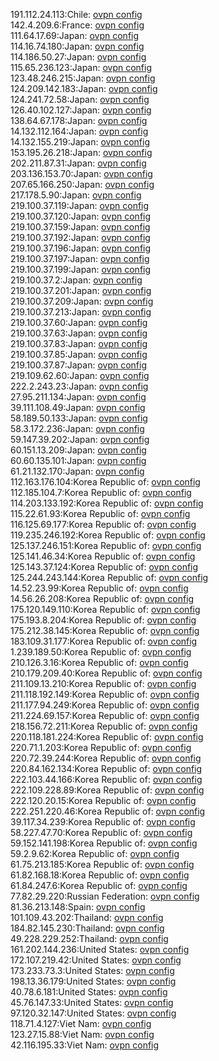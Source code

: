 191.112.24.113:Chile: [ovpn config](vpn/191_112_24_113.ovpn)  
142.4.209.6:France: [ovpn config](vpn/142_4_209_6.ovpn)  
111.64.17.69:Japan: [ovpn config](vpn/111_64_17_69.ovpn)  
114.16.74.180:Japan: [ovpn config](vpn/114_16_74_180.ovpn)  
114.186.50.27:Japan: [ovpn config](vpn/114_186_50_27.ovpn)  
115.65.236.123:Japan: [ovpn config](vpn/115_65_236_123.ovpn)  
123.48.246.215:Japan: [ovpn config](vpn/123_48_246_215.ovpn)  
124.209.142.183:Japan: [ovpn config](vpn/124_209_142_183.ovpn)  
124.241.72.58:Japan: [ovpn config](vpn/124_241_72_58.ovpn)  
126.40.102.127:Japan: [ovpn config](vpn/126_40_102_127.ovpn)  
138.64.67.178:Japan: [ovpn config](vpn/138_64_67_178.ovpn)  
14.132.112.164:Japan: [ovpn config](vpn/14_132_112_164.ovpn)  
14.132.155.219:Japan: [ovpn config](vpn/14_132_155_219.ovpn)  
153.195.26.218:Japan: [ovpn config](vpn/153_195_26_218.ovpn)  
202.211.87.31:Japan: [ovpn config](vpn/202_211_87_31.ovpn)  
203.136.153.70:Japan: [ovpn config](vpn/203_136_153_70.ovpn)  
207.65.166.250:Japan: [ovpn config](vpn/207_65_166_250.ovpn)  
217.178.5.90:Japan: [ovpn config](vpn/217_178_5_90.ovpn)  
219.100.37.119:Japan: [ovpn config](vpn/219_100_37_119.ovpn)  
219.100.37.120:Japan: [ovpn config](vpn/219_100_37_120.ovpn)  
219.100.37.159:Japan: [ovpn config](vpn/219_100_37_159.ovpn)  
219.100.37.192:Japan: [ovpn config](vpn/219_100_37_192.ovpn)  
219.100.37.196:Japan: [ovpn config](vpn/219_100_37_196.ovpn)  
219.100.37.197:Japan: [ovpn config](vpn/219_100_37_197.ovpn)  
219.100.37.199:Japan: [ovpn config](vpn/219_100_37_199.ovpn)  
219.100.37.2:Japan: [ovpn config](vpn/219_100_37_2.ovpn)  
219.100.37.201:Japan: [ovpn config](vpn/219_100_37_201.ovpn)  
219.100.37.209:Japan: [ovpn config](vpn/219_100_37_209.ovpn)  
219.100.37.213:Japan: [ovpn config](vpn/219_100_37_213.ovpn)  
219.100.37.60:Japan: [ovpn config](vpn/219_100_37_60.ovpn)  
219.100.37.63:Japan: [ovpn config](vpn/219_100_37_63.ovpn)  
219.100.37.83:Japan: [ovpn config](vpn/219_100_37_83.ovpn)  
219.100.37.85:Japan: [ovpn config](vpn/219_100_37_85.ovpn)  
219.100.37.87:Japan: [ovpn config](vpn/219_100_37_87.ovpn)  
219.109.62.60:Japan: [ovpn config](vpn/219_109_62_60.ovpn)  
222.2.243.23:Japan: [ovpn config](vpn/222_2_243_23.ovpn)  
27.95.211.134:Japan: [ovpn config](vpn/27_95_211_134.ovpn)  
39.111.108.49:Japan: [ovpn config](vpn/39_111_108_49.ovpn)  
58.189.50.133:Japan: [ovpn config](vpn/58_189_50_133.ovpn)  
58.3.172.236:Japan: [ovpn config](vpn/58_3_172_236.ovpn)  
59.147.39.202:Japan: [ovpn config](vpn/59_147_39_202.ovpn)  
60.151.13.209:Japan: [ovpn config](vpn/60_151_13_209.ovpn)  
60.60.135.101:Japan: [ovpn config](vpn/60_60_135_101.ovpn)  
61.21.132.170:Japan: [ovpn config](vpn/61_21_132_170.ovpn)  
112.163.176.104:Korea Republic of: [ovpn config](vpn/112_163_176_104.ovpn)  
112.185.104.7:Korea Republic of: [ovpn config](vpn/112_185_104_7.ovpn)  
114.203.133.192:Korea Republic of: [ovpn config](vpn/114_203_133_192.ovpn)  
115.22.61.93:Korea Republic of: [ovpn config](vpn/115_22_61_93.ovpn)  
116.125.69.177:Korea Republic of: [ovpn config](vpn/116_125_69_177.ovpn)  
119.235.246.192:Korea Republic of: [ovpn config](vpn/119_235_246_192.ovpn)  
125.137.246.151:Korea Republic of: [ovpn config](vpn/125_137_246_151.ovpn)  
125.141.46.34:Korea Republic of: [ovpn config](vpn/125_141_46_34.ovpn)  
125.143.37.124:Korea Republic of: [ovpn config](vpn/125_143_37_124.ovpn)  
125.244.243.144:Korea Republic of: [ovpn config](vpn/125_244_243_144.ovpn)  
14.52.23.99:Korea Republic of: [ovpn config](vpn/14_52_23_99.ovpn)  
14.56.26.208:Korea Republic of: [ovpn config](vpn/14_56_26_208.ovpn)  
175.120.149.110:Korea Republic of: [ovpn config](vpn/175_120_149_110.ovpn)  
175.193.8.204:Korea Republic of: [ovpn config](vpn/175_193_8_204.ovpn)  
175.212.38.145:Korea Republic of: [ovpn config](vpn/175_212_38_145.ovpn)  
183.109.31.177:Korea Republic of: [ovpn config](vpn/183_109_31_177.ovpn)  
1.239.189.50:Korea Republic of: [ovpn config](vpn/1_239_189_50.ovpn)  
210.126.3.16:Korea Republic of: [ovpn config](vpn/210_126_3_16.ovpn)  
210.179.209.40:Korea Republic of: [ovpn config](vpn/210_179_209_40.ovpn)  
211.109.13.210:Korea Republic of: [ovpn config](vpn/211_109_13_210.ovpn)  
211.118.192.149:Korea Republic of: [ovpn config](vpn/211_118_192_149.ovpn)  
211.177.94.249:Korea Republic of: [ovpn config](vpn/211_177_94_249.ovpn)  
211.224.69.157:Korea Republic of: [ovpn config](vpn/211_224_69_157.ovpn)  
218.156.72.211:Korea Republic of: [ovpn config](vpn/218_156_72_211.ovpn)  
220.118.181.224:Korea Republic of: [ovpn config](vpn/220_118_181_224.ovpn)  
220.71.1.203:Korea Republic of: [ovpn config](vpn/220_71_1_203.ovpn)  
220.72.39.244:Korea Republic of: [ovpn config](vpn/220_72_39_244.ovpn)  
220.84.162.134:Korea Republic of: [ovpn config](vpn/220_84_162_134.ovpn)  
222.103.44.166:Korea Republic of: [ovpn config](vpn/222_103_44_166.ovpn)  
222.109.228.89:Korea Republic of: [ovpn config](vpn/222_109_228_89.ovpn)  
222.120.20.15:Korea Republic of: [ovpn config](vpn/222_120_20_15.ovpn)  
222.251.220.46:Korea Republic of: [ovpn config](vpn/222_251_220_46.ovpn)  
39.117.34.239:Korea Republic of: [ovpn config](vpn/39_117_34_239.ovpn)  
58.227.47.70:Korea Republic of: [ovpn config](vpn/58_227_47_70.ovpn)  
59.152.141.198:Korea Republic of: [ovpn config](vpn/59_152_141_198.ovpn)  
59.2.9.62:Korea Republic of: [ovpn config](vpn/59_2_9_62.ovpn)  
61.75.213.185:Korea Republic of: [ovpn config](vpn/61_75_213_185.ovpn)  
61.82.168.18:Korea Republic of: [ovpn config](vpn/61_82_168_18.ovpn)  
61.84.247.6:Korea Republic of: [ovpn config](vpn/61_84_247_6.ovpn)  
77.82.29.220:Russian Federation: [ovpn config](vpn/77_82_29_220.ovpn)  
81.36.213.148:Spain: [ovpn config](vpn/81_36_213_148.ovpn)  
101.109.43.202:Thailand: [ovpn config](vpn/101_109_43_202.ovpn)  
184.82.145.230:Thailand: [ovpn config](vpn/184_82_145_230.ovpn)  
49.228.229.252:Thailand: [ovpn config](vpn/49_228_229_252.ovpn)  
161.202.144.236:United States: [ovpn config](vpn/161_202_144_236.ovpn)  
172.107.219.42:United States: [ovpn config](vpn/172_107_219_42.ovpn)  
173.233.73.3:United States: [ovpn config](vpn/173_233_73_3.ovpn)  
198.13.36.179:United States: [ovpn config](vpn/198_13_36_179.ovpn)  
40.78.6.181:United States: [ovpn config](vpn/40_78_6_181.ovpn)  
45.76.147.33:United States: [ovpn config](vpn/45_76_147_33.ovpn)  
97.120.32.147:United States: [ovpn config](vpn/97_120_32_147.ovpn)  
118.71.4.127:Viet Nam: [ovpn config](vpn/118_71_4_127.ovpn)  
123.27.15.88:Viet Nam: [ovpn config](vpn/123_27_15_88.ovpn)  
42.116.195.33:Viet Nam: [ovpn config](vpn/42_116_195_33.ovpn)  
